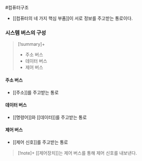 #컴퓨터구조 

+ [[컴퓨터의 네 가지 핵심 부품]]이 서로 정보를 주고받는 통로이다.

### 시스템 버스의 구성

> [!summary]+ 
> + 주소 버스
> + 데이터 버스
> + 제어 버스

#### 주소 버스
+ [[주소]]를 주고받는 통로

#### 데이터 버스
+ [[명령어]]와 [[데이터]]를 주고받는 통로

#### 제어 버스
+ [[제어 신호]]를 주고받는 통로

> [!note]+ 
> [[제어장치]]는 제어 버스를 통해 제어 신호를 내보낸다.